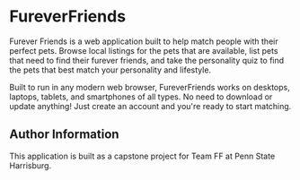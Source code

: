 # FureverFriends

Furever Friends is a web application built to help match people with their perfect pets. Browse local listings for the pets that are available, list pets that need to find their furever friends, and take the personality quiz to find the pets that best match your personality and lifestyle. 

Built to run in any modern web browser, FureverFriends works on desktops, laptops, tablets, and smartphones of all types. No need to download or update anything! Just create an account and you're ready to start matching.

## Author Information
This application is built as a capstone project for Team FF at Penn State Harrisburg.
